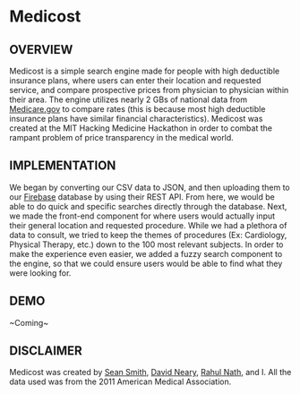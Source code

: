 Medicost
========

OVERVIEW
--------
Medicost is a simple search engine made for people with high deductible insurance plans, where users can enter their location and requested service, and compare prospective prices from physician to physician within their area. The engine utilizes nearly 2 GBs of national data from [Medicare.gov](https://medicare.gov/) to compare rates (this is because most high deductible insurance plans have similar financial characteristics). Medicost was created at the MIT Hacking Medicine Hackathon in order to combat the rampant problem of price transparency in the medical world.

IMPLEMENTATION
--------------
We began by converting our CSV data to JSON, and then uploading them to our [Firebase](https://www.firebase.com/) database by using their REST API. From here, we would be able to do quick and specific searches directly through the database. Next, we made the front-end component for where users would actually input their general location and requested procedure. While we had a plethora of data to consult, we tried to keep the themes of procedures (Ex: Cardiology, Physical Therapy, etc.) down to the 100 most relevant subjects. In order to make the experience even easier, we added a fuzzy search component to the engine, so that we could ensure users would be able to find what they were looking for.

DEMO
----
~Coming~

DISCLAIMER
----------
Medicost was created by [Sean Smith](https://github.com/sean-smith), [David Neary](https://github.com/davidneary), [Rahul Nath](https://github.com/rahul-nath), and I. All the data used was from the 2011 American Medical Association.
